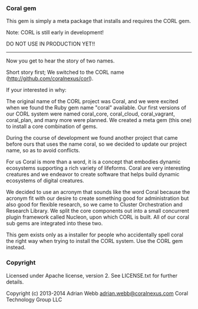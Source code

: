 ### Coral gem 

This gem is simply a meta package that installs and requires the CORL gem.

Note:  CORL is still early in development!

DO NOT USE IN PRODUCTION YET!!

---

Now you get to hear the story of two names.

Short story first;  We switched to the CORL name (http://github.com/coralnexus/corl).

If your interested in why:

The original name of the CORL project was Coral, and we were excited when we found 
the Ruby gem name "coral" available.  Our first versions of our CORL system were
named coral_core, coral_cloud, coral_vagrant, coral_plan, and many more were planned.
We created a meta gem (this one) to install a core combination of gems.  

During the course of development we found another project that came before ours that 
uses the name coral, so we decided to update our project name, so as to avoid conflicts.

For us Coral is more than a word, it is a concept that embodies dynamic ecosystems 
supporting a rich variety of lifeforms.  Coral are very interesting creatures and we
endeavor to create software that helps build dynamic ecosystems of digital creatures.

We decided to use an acronym that sounds like the word Coral because the acronym fit
with our desire to create something good for administration but also good for flexible
research, so we came to Cluster Orchestration and Research Library.  We split the core
components out into a small concurrent plugin framework called Nucleon, upon which
CORL is built.  All of our coral sub gems are integrated into these two.

This gem exists only as a installer for people who accidentally spell coral the right
way when trying to install the CORL system.  Use the CORL gem instead.

### Copyright

Licensed under Apache license, version 2.  See LICENSE.txt for further details.

Copyright (c) 2013-2014  Adrian Webb <adrian.webb@coralnexus.com>
Coral Technology Group LLC
